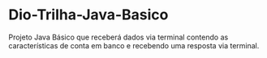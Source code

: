 # Dio-Trilha-Java-Basico
Projeto Java Básico que receberá dados via terminal contendo as características de conta em banco e recebendo uma resposta via terminal.

